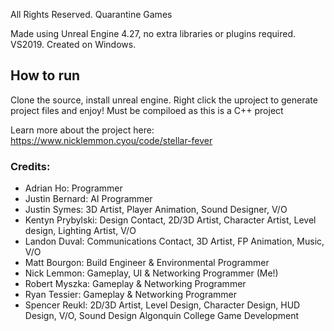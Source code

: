 All Rights Reserved.  Quarantine Games


Made using Unreal Engine 4.27, no extra libraries or plugins required.  VS2019.  Created on Windows.

## How to run
Clone the source, install unreal engine.  Right click the uproject to generate project files and enjoy! Must be compiloed as this is a C++ project


Learn more about the project here: https://www.nicklemmon.cyou/code/stellar-fever


### Credits:
- Adrian Ho:  Programmer
- Justin Bernard:  AI Programmer
- Justin Symes:  3D Artist, Player Animation, Sound Designer, V/O
- Kentyn Prybylski:  Design Contact, 2D/3D Artist, Character Artist, Level design, Lighting Artist, V/O
- Landon Duval:  Communications Contact, 3D Artist, FP Animation, Music, V/O
- Matt Bourgon: Build Engineer & Environmental Programmer
- Nick Lemmon: Gameplay, UI & Networking Programmer (Me!)
- Robert Myszka:  Gameplay & Networking Programmer
- Ryan Tessier:  Gameplay & Networking Programmer
- Spencer Reukl:  2D/3D Artist, Level Design, Character Design, HUD Design, V/O, Sound Design
Algonquin College Game Development
